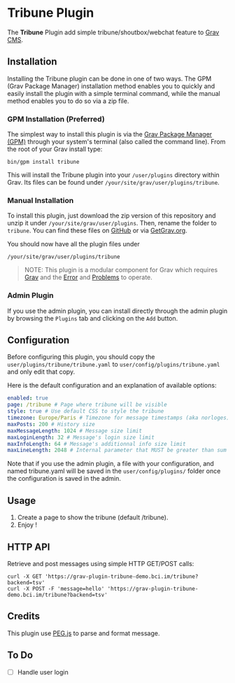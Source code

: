 # Tribune Plugin

The **Tribune** Plugin add simple tribune/shoutbox/webchat feature to [Grav CMS](http://github.com/getgrav/grav).

## Installation

Installing the Tribune plugin can be done in one of two ways. The GPM (Grav Package Manager) installation method enables you to quickly and easily install the plugin with a simple terminal command, while the manual method enables you to do so via a zip file.

### GPM Installation (Preferred)

The simplest way to install this plugin is via the [Grav Package Manager (GPM)](http://learn.getgrav.org/advanced/grav-gpm) through your system's terminal (also called the command line).  From the root of your Grav install type:

    bin/gpm install tribune

This will install the Tribune plugin into your `/user/plugins` directory within Grav. Its files can be found under `/your/site/grav/user/plugins/tribune`.

### Manual Installation

To install this plugin, just download the zip version of this repository and unzip it under `/your/site/grav/user/plugins`. Then, rename the folder to `tribune`. You can find these files on [GitHub](https://github.com/devnewton/grav-plugin-tribune) or via [GetGrav.org](http://getgrav.org/downloads/plugins#extras).

You should now have all the plugin files under

    /your/site/grav/user/plugins/tribune
	
> NOTE: This plugin is a modular component for Grav which requires [Grav](http://github.com/getgrav/grav) and the [Error](https://github.com/getgrav/grav-plugin-error) and [Problems](https://github.com/getgrav/grav-plugin-problems) to operate.

### Admin Plugin

If you use the admin plugin, you can install directly through the admin plugin by browsing the `Plugins` tab and clicking on the `Add` button.

## Configuration

Before configuring this plugin, you should copy the `user/plugins/tribune/tribune.yaml` to `user/config/plugins/tribune.yaml` and only edit that copy.

Here is the default configuration and an explanation of available options:

```yaml
enabled: true
page: /tribune # Page where tribune will be visible
style: true # Use default CSS to style the tribune 
timezone: Europe/Paris # Timezone for message timestamps (aka norloges)
maxPosts: 200 # History size
maxMessageLength: 1024 # Message size limit
maxLoginLength: 32 # Message's login size limit
maxInfoLength: 64 # Message's additionnal info size limit
maxLineLength: 2048 # Internal parameter that MUST be greater than sum of *Length options 
```

Note that if you use the admin plugin, a file with your configuration, and named tribune.yaml will be saved in the `user/config/plugins/` folder once the configuration is saved in the admin.

## Usage

1. Create a page to show the tribune (default /tribune).
2. Enjoy !

## HTTP API

Retrieve and post messages using simple HTTP GET/POST calls:

```
curl -X GET 'https://grav-plugin-tribune-demo.bci.im/tribune?backend=tsv'
curl -X POST -F 'message=hello' 'https://grav-plugin-tribune-demo.bci.im/tribune?backend=tsv'
```

## Credits

This plugin use [PEG.js](https://pegjs.org/) to parse and format message.

## To Do

- [ ] Handle user login

